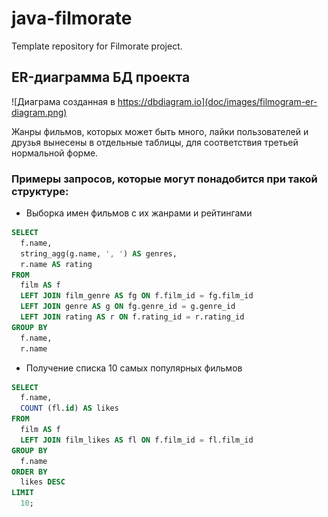 # java-filmorate
Template repository for Filmorate project.

## ER-диаграмма БД проекта

![Диаграма созданная в https://dbdiagram.io](doc/images/filmogram-er-diagram.png)

Жанры фильмов, которых может быть много, лайки пользователей и друзья вынесены в отдельные таблицы, для соответствия третьей нормальной форме.

### Примеры запросов, которые могут понадобится при такой структуре:
* Выборка имен фильмов с их жанрами и рейтингами
```sql
SELECT 
  f.name, 
  string_agg(g.name, ', ') AS genres, 
  r.name AS rating 
FROM 
  film AS f 
  LEFT JOIN film_genre AS fg ON f.film_id = fg.film_id 
  LEFT JOIN genre AS g ON fg.genre_id = g.genre_id 
  LEFT JOIN rating AS r ON f.rating_id = r.rating_id 
GROUP BY 
  f.name, 
  r.name
```
* Получение списка 10 самых популярных фильмов
```sql
SELECT 
  f.name, 
  COUNT (fl.id) AS likes 
FROM 
  film AS f 
  LEFT JOIN film_likes AS fl ON f.film_id = fl.film_id 
GROUP BY 
  f.name 
ORDER BY 
  likes DESC 
LIMIT 
  10;
```